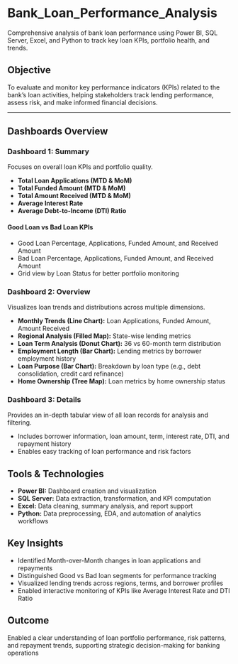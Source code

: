 # Bank_Loan_Performance_Analysis
Comprehensive analysis of bank loan performance using Power BI, SQL Server, Excel, and Python to track key loan KPIs, portfolio health, and trends.

##  Objective
To evaluate and monitor key performance indicators (KPIs) related to the bank’s loan activities, helping stakeholders track lending performance, assess risk, and make informed financial decisions.

---

##  Dashboards Overview

### **Dashboard 1: Summary**
Focuses on overall loan KPIs and portfolio quality.
- **Total Loan Applications (MTD & MoM)**  
- **Total Funded Amount (MTD & MoM)**  
- **Total Amount Received (MTD & MoM)**  
- **Average Interest Rate**  
- **Average Debt-to-Income (DTI) Ratio**  

#### Good Loan vs Bad Loan KPIs
- Good Loan Percentage, Applications, Funded Amount, and Received Amount  
- Bad Loan Percentage, Applications, Funded Amount, and Received Amount  
- Grid view by Loan Status for better portfolio monitoring


###  **Dashboard 2: Overview**
Visualizes loan trends and distributions across multiple dimensions.
- **Monthly Trends (Line Chart):** Loan Applications, Funded Amount, Amount Received  
- **Regional Analysis (Filled Map):** State-wise lending metrics  
- **Loan Term Analysis (Donut Chart):** 36 vs 60-month term distribution  
- **Employment Length (Bar Chart):** Lending metrics by borrower employment history  
- **Loan Purpose (Bar Chart):** Breakdown by loan type (e.g., debt consolidation, credit card refinance)  
- **Home Ownership (Tree Map):** Loan metrics by home ownership status  


###  **Dashboard 3: Details**
Provides an in-depth tabular view of all loan records for analysis and filtering.
- Includes borrower information, loan amount, term, interest rate, DTI, and repayment history  
- Enables easy tracking of loan performance and risk factors


##  Tools & Technologies
- **Power BI:** Dashboard creation and visualization  
- **SQL Server:** Data extraction, transformation, and KPI computation  
- **Excel:** Data cleaning, summary analysis, and report support  
- **Python:** Data preprocessing, EDA, and automation of analytics workflows  


##  Key Insights
- Identified Month-over-Month changes in loan applications and repayments  
- Distinguished Good vs Bad loan segments for performance tracking  
- Visualized lending trends across regions, terms, and borrower profiles  
- Enabled interactive monitoring of KPIs like Average Interest Rate and DTI Ratio  

##  Outcome
Enabled a clear understanding of loan portfolio performance, risk patterns, and repayment trends, supporting strategic decision-making for banking operations

